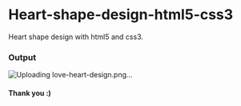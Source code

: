 # Heart-shape-design-html5-css3
Heart shape design with html5 and css3.
### Output
![Uploading love-heart-design.png…]()
#### Thank you :)
